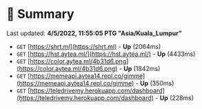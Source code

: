 # 📖 Summary
Last updated: **4/5/2022, 11:55:05 PTG "Asia/Kuala_Lumpur"**

- `GET` [https://shrt.ml](https://shrt.ml) - **Up** (2064ms)
- `GET` [https://hst.aytea.ml/](https://hst.aytea.ml/) - **Up** (4433ms)
- `GET` [https://color.aytea.ml/4b31d6.png](https://color.aytea.ml/4b31d6.png) - **Up** (1842ms)
- `GET` [https://memeapi.aytea14.repl.co/gimme](https://memeapi.aytea14.repl.co/gimme) - **Up** (350ms)
- `GET` [https://teledrivemy.herokuapp.com/dashboard](https://teledrivemy.herokuapp.com/dashboard) - **Up** (228ms)
